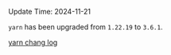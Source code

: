 Update Time: 2024-11-21

`yarn` has been upgraded from `1.22.19` to `3.6.1`.

[yarn chang log](https://github.com/yarnpkg/berry/blob/master/CHANGELOG.md)
